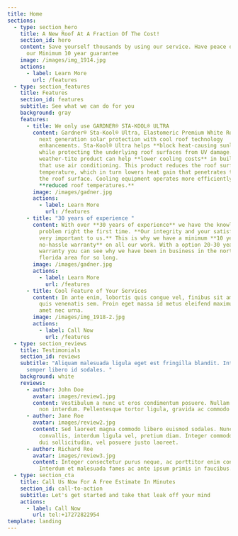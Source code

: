 ```yaml
---
title: Home
sections:
  - type: section_hero
    title: A New Roof At A Fraction Of The Cost!
    section_id: hero
    content: Save yourself thousands by using our service. Have peace of mind with
      our Minimum 10 year guarantee
    image: /images/img_1914.jpg
    actions:
      - label: Learn More
        url: /features
  - type: section_features
    title: Features
    section_id: features
    subtitle: See what we can do for you
    background: gray
    features:
      - title: We only use GARDNER® STA-KOOL® ULTRA
        content: Gardner® Sta-Kool® Ultra, Elastomeric Premium White Roof Coating offers
          next generation solar protection with cool roof technology
          enhancements. Sta-Kool® Ultra helps **block heat-causing sunlight**
          while protecting the underlying roof surfaces from UV damage. This
          weather-tite product can help **lower cooling costs** in buildings
          that use air conditioning. This product reduces the roof surface
          temperature, which in turn lowers heat gain that penetrates through
          the roof surface. Cooling equipment operates more efficiently with the
          **reduced roof temperatures.**
        image: /images/gadner.jpg
        actions:
          - label: Learn More
            url: /features
      - title: "30 years of experience "
        content: With over **30 years of experience** we have the knowledge to fix your
          problem right the first time. **Our integrity and your satisfaction is
          very important to us.** This is why we have a minimum **10 year
          no-hassle warranty** on all our work. With a option 20-30 year
          warranty you can see why we have been in business in the north central
          florida area for so long.
        image: /images/gadner.jpg
        actions:
          - label: Learn More
            url: /features
      - title: Cool Feature of Your Services
        content: In ante enim, lobortis quis congue vel, finibus sit amet mi. Aenean
          quis venenatis sem. Proin eget massa id metus eleifend maximus sit
          amet nec urna.
        image: /images/img_1918-2.jpg
        actions:
          - label: Call Now
            url: /features
  - type: section_reviews
    title: Testimonials
    section_id: reviews
    subtitle: "Aliquam malesuada ligula eget est fringilla blandit. Integer finibus
      semper libero id sodales. "
    background: white
    reviews:
      - author: John Doe
        avatar: images/review1.jpg
        content: Vestibulum a nunc ut eros condimentum posuere. Nullam dapibus quis nunc
          non interdum. Pellentesque tortor ligula, gravida ac commodo eu.
      - author: Jane Roe
        avatar: images/review2.jpg
        content: Sed laoreet magna commodo libero euismod sodales. Nunc ac libero
          convallis, interdum ligula vel, pretium diam. Integer commodo sem at
          dui sollicitudin, vel posuere justo laoreet.
      - author: Richard Roe
        avatar: images/review3.jpg
        content: Integer consectetur purus neque, ac porttitor enim convallis vitae.
          Interdum et malesuada fames ac ante ipsum primis in faucibus.
  - type: section_cta
    title: Call Us Now For A Free Estimate In Minutes
    section_id: call-to-action
    subtitle: Let's get started and take that leak off your mind
    actions:
      - label: Call Now
        url: tel:+17272822954
template: landing
---
```

